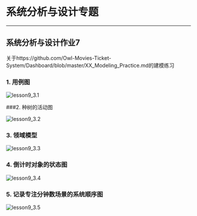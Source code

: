 # 系统分析与设计专题

---



## 系统分析与设计作业7



关于https://github.com/Owl-Movies-Ticket-System/Dashboard/blob/master/XX_Modeling_Practice.md的建模练习



### 1. 用例图

![lesson9_3.1](https://starthemoon.github.io/images/lesson9_3.1.png)



###2. 种树的活动图

![lesson9_3.2](https://starthemoon.github.io/images/lesson9_3.2.png)





### 3. 领域模型

![lesson9_3.3](https://starthemoon.github.io/images/lesson9_3.3.png)





### 4. 倒计时对象的状态图

![lesson9_3.4](https://starthemoon.github.io/images/lesson9_3.4.png)





### 5. 记录专注分钟数场景的系统顺序图

![lesson9_3.5](https://starthemoon.github.io/images/lesson9_3.5.png)

